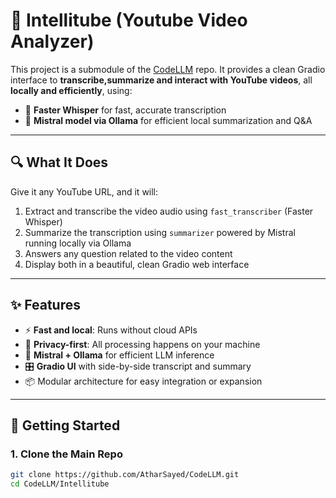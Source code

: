 # 🎥 Intellitube (Youtube Video Analyzer)

This project is a submodule of the [CodeLLM](https://github.com/AtharSayed/CodeLLM) repo. It provides a clean Gradio interface to **transcribe,summarize  and interact with YouTube videos**, all **locally and efficiently**, using:

- 🧠 **Faster Whisper** for fast, accurate transcription
- 🤖 **Mistral model via Ollama** for efficient local summarization and Q&A

---

## 🔍 What It Does

Give it any YouTube URL, and it will:

1. Extract and transcribe the video audio using `fast_transcriber` (Faster Whisper)
2. Summarize the transcription using `summarizer` powered by Mistral running locally via Ollama
3. Answers any question related to the video content 
4. Display both in a beautiful, clean Gradio web interface
   

---

## ✨ Features

- ⚡ **Fast and local**: Runs without cloud APIs
- 🔐 **Privacy-first**: All processing happens on your machine
- 🧠 **Mistral + Ollama** for efficient LLM inference
- 🎛️ **Gradio UI** with side-by-side transcript and summary
- 📦 Modular architecture  for easy integration or expansion

---

## 🚀 Getting Started

### 1. Clone the Main Repo

```bash
git clone https://github.com/AtharSayed/CodeLLM.git
cd CodeLLM/Intellitube
